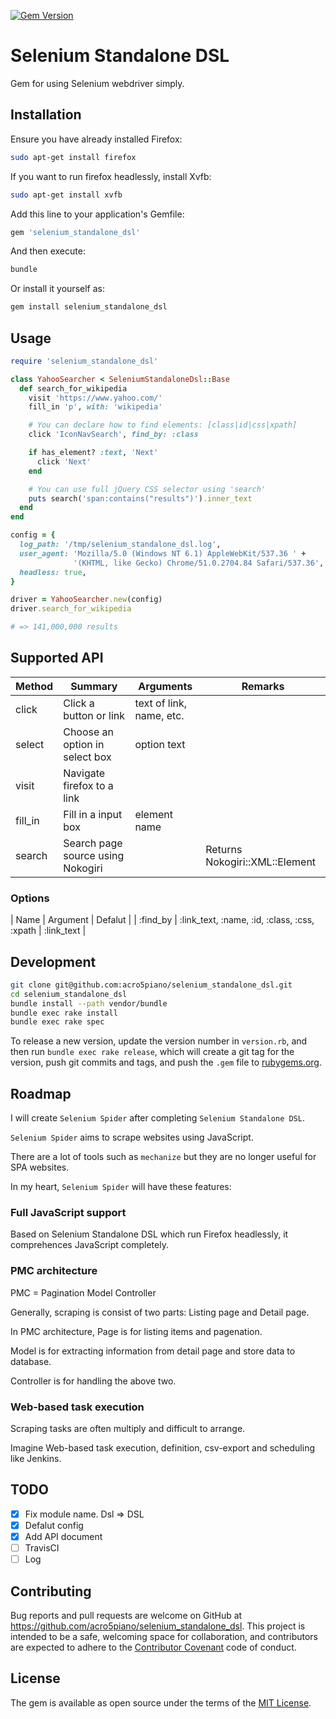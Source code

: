 [![Gem Version](https://badge.fury.io/rb/selenium_standalone_dsl.svg)](https://badge.fury.io/rb/selenium_standalone_dsl)

# Selenium Standalone DSL

Gem for using Selenium webdriver simply.

## Installation

Ensure you have already installed Firefox:

```sh
sudo apt-get install firefox
```

If you want to run firefox headlessly, install Xvfb:

```sh
sudo apt-get install xvfb
```

Add this line to your application's Gemfile:

```ruby
gem 'selenium_standalone_dsl'
```

And then execute:

```sh
bundle
```

Or install it yourself as:

```sh
gem install selenium_standalone_dsl
```

## Usage

```rb
require 'selenium_standalone_dsl'

class YahooSearcher < SeleniumStandaloneDsl::Base
  def search_for_wikipedia
    visit 'https://www.yahoo.com/'
    fill_in 'p', with: 'wikipedia'

    # You can declare how to find elements: [class|id|css|xpath]
    click 'IconNavSearch', find_by: :class

    if has_element? :text, 'Next'
      click 'Next'
    end

    # You can use full jQuery CSS selector using 'search'
    puts search('span:contains("results")').inner_text
  end
end

config = {
  log_path: '/tmp/selenium_standalone_dsl.log',
  user_agent: 'Mozilla/5.0 (Windows NT 6.1) AppleWebKit/537.36 ' +
              '(KHTML, like Gecko) Chrome/51.0.2704.84 Safari/537.36',
  headless: true,
}

driver = YahooSearcher.new(config)
driver.search_for_wikipedia

# => 141,000,000 results

```


## Supported API

| Method   | Summary                           | Arguments                | Remarks                        |
|----------|-----------------------------------|--------------------------|--------------------------------|
| click    | Click a button or link            | text of link, name, etc. |                                |
| select   | Choose an option in select box    | option text              |                                |
| visit    | Navigate firefox to a link        |                          |                                |
| fill\_in | Fill in a input box               | element name             |                                |
| search   | Search page source using Nokogiri |                          | Returns Nokogiri::XML::Element |

### Options

| Name      | Argument                                      | Defalut     |
| :find\_by | :link\_text, :name, :id, :class, :css, :xpath | :link\_text |




## Development

```sh
git clone git@github.com:acro5piano/selenium_standalone_dsl.git
cd selenium_standalone_dsl
bundle install --path vendor/bundle
bundle exec rake install
bundle exec rake spec
```

To release a new version, update the version number in `version.rb`, and then run `bundle exec rake release`, which will create a git tag for the version, push git commits and tags, and push the `.gem` file to [rubygems.org](https://rubygems.org).

## Roadmap

I will create `Selenium Spider` after completing `Selenium Standalone DSL`.

`Selenium Spider` aims to scrape websites using JavaScript.

There are a lot of tools such as `mechanize` but they are no longer useful for SPA websites.

In my heart, `Selenium Spider` will have these features:

### Full JavaScript support

Based on Selenium Standalone DSL which run Firefox headlessly, it comprehences JavaScript completely.

### PMC architecture

PMC = Pagination Model Controller

Generally, scraping is consist of two parts: Listing page and Detail page.

In PMC architecture, Page is for listing items and pagenation.

Model is for extracting information from detail page and store data to database.

Controller is for handling the above two.

### Web-based task execution

Scraping tasks are often multiply and difficult to arrange.

Imagine Web-based task execution, definition, csv-export and scheduling like Jenkins.

## TODO

- [x] Fix module name. Dsl => DSL
- [x] Defalut config
- [x] Add API document
- [ ] TravisCI
- [ ] Log

## Contributing

Bug reports and pull requests are welcome on GitHub at https://github.com/acro5piano/selenium_standalone_dsl. This project is intended to be a safe, welcoming space for collaboration, and contributors are expected to adhere to the [Contributor Covenant](http://contributor-covenant.org) code of conduct.


## License

The gem is available as open source under the terms of the [MIT License](http://opensource.org/licenses/MIT).

